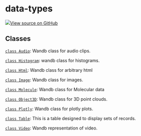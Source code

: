 # data-types

[![](https://www.tensorflow.org/images/GitHub-Mark-32px.png)View source on GitHub](https://www.github.com/wandb/client/tree/3a0def97afe1def2b1a59786b4f0bbcac3f5dc4c/wandb/__init__.py)

## Classes

[`class Audio`](audio.md): Wandb class for audio clips.

[`class Histogram`](histogram.md): wandb class for histograms.

[`class Html`](html.md): Wandb class for arbitrary html

[`class Image`](image.md): Wandb class for images.

[`class Molecule`](molecule.md): Wandb class for Molecular data

[`class Object3D`](object3d.md): Wandb class for 3D point clouds.

[`class Plotly`](plotly.md): Wandb class for plotly plots.

[`class Table`](table.md): This is a table designed to display sets of records.

[`class Video`](video.md): Wandb representation of video.

